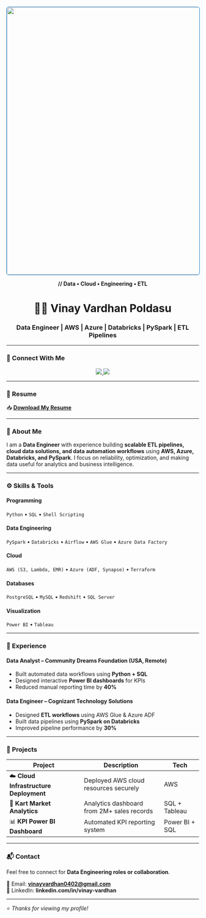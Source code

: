 <!-- ======================= DATA ENGINEER IMAGE ======================= -->
<p align="center">
  <img src="https://raw.githubusercontent.com/Vinayvardhan04/Vinayvardhan04/main/images/data_engineer.png" width="700" style="border:1px solid #0072C6; border-radius:6px;" />
</p>

<p align="center"><b>// Data • Cloud • Engineering • ETL</b></p>

<!-- =========================== HEADER ================================ -->
<h1 align="center">👨‍💻 Vinay Vardhan Poldasu</h1>
<h3 align="center">Data Engineer | AWS | Azure | Databricks | PySpark | ETL Pipelines</h3>

---

### 🔗 Connect With Me
<p align="center">
  <a href="https://linkedin.com/in/vinay-vardhan" target="_blank">
    <img src="https://img.shields.io/badge/LinkedIn-Connect-blue?style=for-the-badge&logo=linkedin"/>
  </a>
  <a href="mailto:vinayvardhan0402@gmail.com">
    <img src="https://img.shields.io/badge/Email-Contact-red?style=for-the-badge&logo=gmail"/>
  </a>
</p>

---

### 📄 Resume
📥 **[Download My Resume](https://drive.google.com/file/d/1x4c2d2GnsB_j8Gb_g6qGIs1XcPoAgopy/view?usp=sharing)**

---

### 🚀 About Me
I am a **Data Engineer** with experience building **scalable ETL pipelines, cloud data solutions, and data automation workflows** using **AWS, Azure, Databricks, and PySpark**. I focus on reliability, optimization, and making data useful for analytics and business intelligence.

---

### ⚙️ Skills & Tools

#### **Programming**
`Python` • `SQL` • `Shell Scripting`

#### **Data Engineering**
`PySpark` • `Databricks` • `Airflow` • `AWS Glue` • `Azure Data Factory`

#### **Cloud**
`AWS (S3, Lambda, EMR)` • `Azure (ADF, Synapse)` • `Terraform`

#### **Databases**
`PostgreSQL` • `MySQL` • `Redshift` • `SQL Server`

#### **Visualization**
`Power BI` • `Tableau`

---

### 💼 Experience

#### **Data Analyst – Community Dreams Foundation (USA, Remote)**
- Built automated data workflows using **Python + SQL**
- Designed interactive **Power BI dashboards** for KPIs
- Reduced manual reporting time by **40%**

#### **Data Engineer – Cognizant Technology Solutions**
- Designed **ETL workflows** using AWS Glue & Azure ADF
- Built data pipelines using **PySpark on Databricks**
- Improved pipeline performance by **30%**

---

### 📌 Projects

| Project | Description | Tech |
|---------|-------------|------|
| ☁️ **Cloud Infrastructure Deployment** | Deployed AWS cloud resources securely | AWS |
| 🛒 **Kart Market Analytics** | Analytics dashboard from 2M+ sales records | SQL + Tableau |
| 📊 **KPI Power BI Dashboard** | Automated KPI reporting system | Power BI + SQL |

---

### 📬 Contact
Feel free to connect for **Data Engineering roles or collaboration**.

📧 Email: **vinayvardhan0402@gmail.com**  
🔗 LinkedIn: **linkedin.com/in/vinay-vardhan**

---

⭐ _Thanks for viewing my profile!_  
